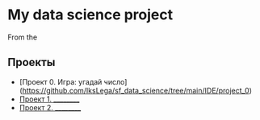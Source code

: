 # My data science project
From the 

## Проекты

* [Проект 0. Игра: угадай число] (https://github.com/IksLega/sf_data_science/tree/main/IDE/project_0)
* [Проект 1. ________](___)
* [Проект 2. ________](___)